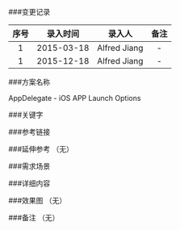 ###变更记录

| 序号 | 录入时间 | 录入人 | 备注 |
|:--------:|:--------:|:--------:|:--------:|
| 1 | 2015-03-18 | Alfred Jiang | - |
| 1 | 2015-12-18 | Alfred Jiang | - |

###方案名称

AppDelegate - iOS APP Launch Options

###关键字

###参考链接

###延伸参考
（无）

###需求场景

###详细内容

###效果图
（无）

###备注
（无）
